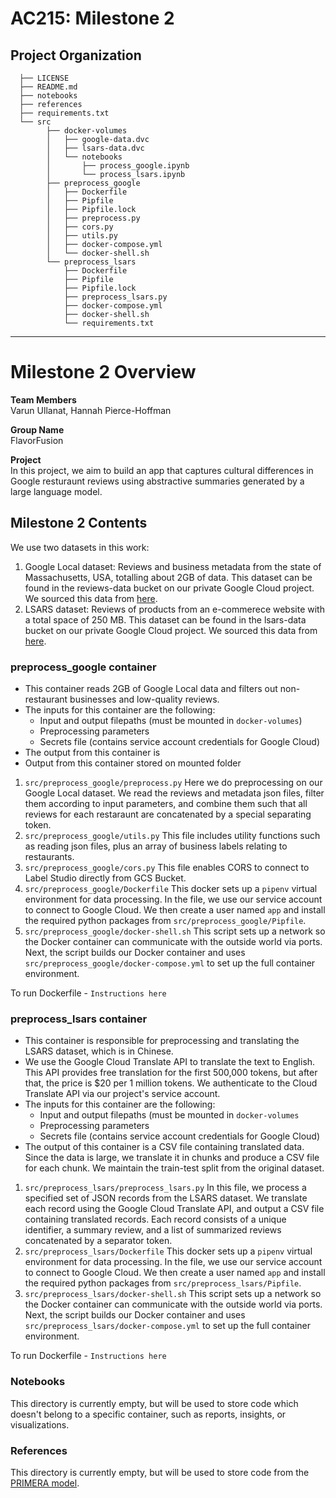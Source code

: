 AC215: Milestone 2
==============================

Project Organization
------------
      ├── LICENSE
      ├── README.md
      ├── notebooks
      ├── references
      ├── requirements.txt
      └── src
            ├── docker-volumes
            │   ├── google-data.dvc
            │   ├── lsars-data.dvc
            │   └── notebooks
            │       ├── process_google.ipynb
            │       └── process_lsars.ipynb
            ├── preprocess_google
            │   ├── Dockerfile
            │   ├── Pipfile
            │   ├── Pipfile.lock
            │   ├── preprocess.py
            │   ├── cors.py
            │   ├── utils.py
            │   ├── docker-compose.yml
            │   └── docker-shell.sh	
            └── preprocess_lsars
                ├── Dockerfile
                ├── Pipfile
                ├── Pipfile.lock
                ├── preprocess_lsars.py
                ├── docker-compose.yml
                ├── docker-shell.sh
                └── requirements.txt

--------
# Milestone 2 Overview

**Team Members**   
Varun Ullanat, Hannah Pierce-Hoffman

**Group Name**   
FlavorFusion

**Project**   
In this project, we aim to build an app that captures cultural differences in Google resturaunt reviews using abstractive summaries generated by a large language model. 

## Milestone 2 Contents ##

We use two datasets in this work:
1. Google Local dataset: Reviews and business metadata from the state of Massachusetts, USA, totalling about 2GB of data. This dataset can be found in the reviews-data bucket on our private Google Cloud project. We sourced this data from [here](https://datarepo.eng.ucsd.edu/mcauley_group/gdrive/googlelocal/).
2. LSARS dataset: Reviews of products from an e-commerece website with a total space of 250 MB. This dataset can be found in the lsars-data bucket on our private Google Cloud project. We sourced this data from [here](https://github.com/ScarletPan/LSARS).

### preprocess_google container ###
- This container reads 2GB of Google Local data and filters out non-restaurant businesses and low-quality reviews.
- The inputs for this container are the following:
    - Input and output filepaths (must be mounted in `docker-volumes`)
    - Preprocessing parameters
    - Secrets file (contains service account credentials for Google Cloud)
- The output from this container is 
- Output from this container stored on mounted folder

1. `src/preprocess_google/preprocess.py` Here we do preprocessing on our Google Local dataset. We read the reviews and metadata json files, filter them according to input parameters, and combine them such that all reviews for each restaraunt are concatenated by a special separating token. 
1. `src/preprocess_google/utils.py` This file includes utility functions such as reading json files, plus an array of business labels relating to restaurants. 
1. `src/preprocess_google/cors.py` This file enables CORS to connect to Label Studio directly from GCS Bucket. 
1. `src/preprocess_google/Dockerfile` This docker sets up a `pipenv` virtual environment for data processing. In the file, we use our service account to connect to Google Cloud. We then create a user named `app` and install the required python packages from `src/preprocess_google/Pipfile`.
1. `src/preprocess_google/docker-shell.sh` This script sets up a network so the Docker container can communicate with the outside world via ports. Next, the script builds our Docker container and uses `src/preprocess_google/docker-compose.yml` to set up the full container environment.

To run Dockerfile - `Instructions here`

### preprocess_lsars container ### 
- This container is responsible for preprocessing and translating the LSARS dataset, which is in Chinese.
- We use the Google Cloud Translate API to translate the text to English. This API provides free translation for the first 500,000 tokens, but after that, the price is $20 per 1 million tokens. We authenticate to the Cloud Translate API via our project's service account.
- The inputs for this container are the following:
    - Input and output filepaths (must be mounted in `docker-volumes`
    - Preprocessing parameters
    - Secrets file (contains service account credentials for Google Cloud)
- The output of this container is a CSV file containing translated data. Since the data is large, we translate it in chunks and produce a CSV file for each chunk. We maintain the train-test split from the original dataset.
1. `src/preprocess_lsars/preprocess_lsars.py` In this file, we process a specified set of JSON records from the LSARS dataset. We translate each record using the Google Cloud Translate API, and output a CSV file containing translated records. Each record consists of a unique identifier, a summary review, and a list of summarized reviews concatenated by a separator token.
1. `src/preprocess_lsars/Dockerfile` This docker sets up a `pipenv` virtual environment for data processing. In the file, we use our service account to connect to Google Cloud. We then create a user named `app` and install the required python packages from `src/preprocess_lsars/Pipfile`.
1. `src/preprocess_lsars/docker-shell.sh` This script sets up a network so the Docker container can communicate with the outside world via ports. Next, the script builds our Docker container and uses `src/preprocess_lsars/docker-compose.yml` to set up the full container environment.

To run Dockerfile - `Instructions here`

### Notebooks ###    
This directory is currently empty, but will be used to store code which doesn't belong to a specific container, such as reports, insights, or visualizations.

### References ###  
This directory is currently empty, but will be used to store code from the [PRIMERA model](https://github.com/allenai/PRIMER).
